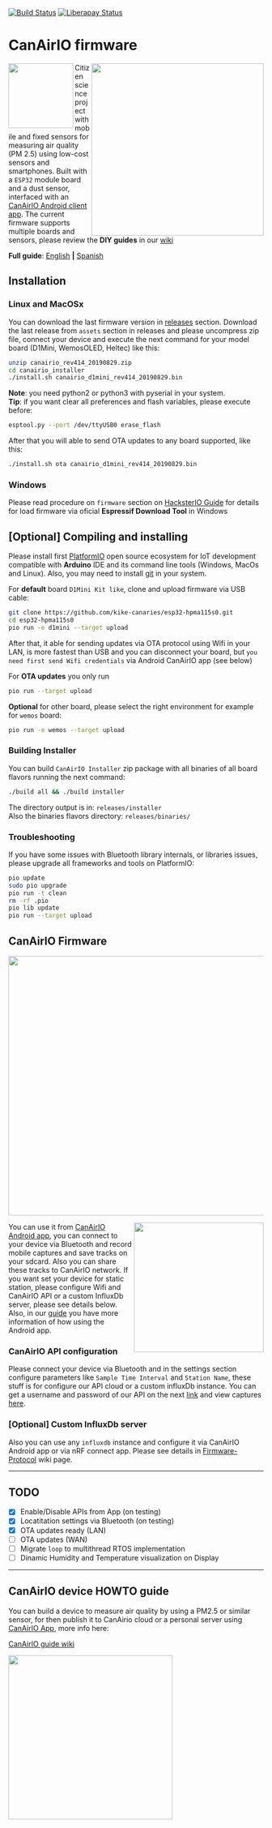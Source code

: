 [![Build Status](https://travis-ci.com/kike-canaries/esp32-hpma115s0.svg?branch=master)](https://travis-ci.com/kike-canaries/esp32-hpma115s0) [![Liberapay Status](http://img.shields.io/liberapay/receives/CanAirIO.svg?logo=liberapay)](https://liberapay.com/CanAirIO)

# CanAirIO firmware

<a href="https://github.com/kike-canaries/esp32-hpma115s0/blob/master/images/collage.jpg" target="_blank"><img src="https://raw.githubusercontent.com/kike-canaries/esp32-hpma115s0/master/images/collage.jpg" align="right" width="340" ></a>

<a href="https://play.google.com/store/apps/details?id=hpsaturn.pollutionreporter" target="_blank"><img src="https://github.com/kike-canaries/android-hpma115s0/blob/master/assets/googleplay/gplayicon.png" align="left" width="128" ></a>

Citizen science project with mobile and fixed sensors for measuring air quality (PM 2.5) using low-cost sensors and smartphones. Built with a `ESP32` module board and a dust sensor, interfaced with an [CanAirIO Android client app](https://github.com/kike-canaries/android-hpma115s0). The current firmware supports multiple boards and sensors, please review the **DIY guides** in our [wiki](https://github.com/kike-canaries/esp32-hpma115s0/wiki) 

**Full guide**: [English](https://github.com/kike-canaries/esp32-hpma115s0/wiki/Official-Guide-(EN)) **|** [Spanish](https://github.com/kike-canaries/esp32-hpma115s0/wiki/Official-Guide-(ES))<br/>

## Installation

### Linux and MacOSx

You can download the last firmware version in [releases](https://github.com/kike-canaries/esp32-hpma115s0/releases) section. Download the last release from `assets` section in releases and please uncompress zip file, connect your device and execute the next command for your model board (D1Mini, WemosOLED, Heltec) like this:

``` bash
unzip canairio_rev414_20190829.zip
cd canairio_installer
./install.sh canairio_d1mini_rev414_20190829.bin
```

**Note**: you need python2 or python3 with pyserial in your system.  
**Tip**: if you want clear all preferences and flash variables, please execute before:

``` bash
esptool.py --port /dev/ttyUSB0 erase_flash
```

After that you will able to send OTA updates to any board supported, like this:

``` bash
./install.sh ota canairio_d1mini_rev414_20190829.bin
```

### Windows

Please read procedure on `firmware` section on [HacksterIO Guide](https://www.hackster.io/114723/canairio-red-ciudadana-para-monitoreo-de-calidad-del-aire-96f79a#toc-firmware-y-software-3) for details for load firmware via oficial **Espressif Download Tool** in Windows

## [Optional] Compiling and installing

Please install first [PlatformIO](http://platformio.org/) open source ecosystem for IoT development compatible with **Arduino** IDE and its command line tools (Windows, MacOs and Linux). Also, you may need to install [git](http://git-scm.com/) in your system.

For **default** board `D1Mini Kit like`, clone and upload firmware via USB cable:

``` bash
git clone https://github.com/kike-canaries/esp32-hpma115s0.git
cd esp32-hpma115s0
pio run -e d1mini --target upload
```

After that, it able for sending updates via OTA protocol using Wifi in your LAN, is more fastest than USB and you can disconnect your board, but `you need first send Wifi credentials` via Android CanAirIO app (see below)

For **OTA updates** you only run

``` bash
pio run --target upload
```

**Optional** for other board, please select the right environment for example for `wemos` board:

``` bash
pio run -e wemos --target upload
```

### Building Installer

You can build `CanAirIO Installer` zip package with all binaries of all board flavors running the next command:

``` bash
./build all && ./build installer
```

The directory output is in: `releases/installer`  
Also the binaries flavors directory: `releases/binaries/`

### Troubleshooting

If you have some issues with Bluetooth library internals, or libraries issues, please upgrade all frameworks and tools on PlatformIO:

``` bash
pio update
sudo pio upgrade
pio run -t clean
rm -rf .pio
pio lib update
pio run --target upload
```

## CanAirIO Firmware

<a href="https://github.com/kike-canaries/esp32-hpma115s0/blob/master/images/influxdb00.jpg" target="_blank"><img src="https://raw.githubusercontent.com/kike-canaries/esp32-hpma115s0/master/images/influxdb00.jpg" width="512" ></a>

<a href="https://raw.githubusercontent.com/kike-canaries/esp32-hpma115s0/master/images/app_settings_tools.png" target="_blank"><img src="https://raw.githubusercontent.com/kike-canaries/esp32-hpma115s0/master/images/app_settings_tools.png" align="right" width="256" ></a>

You can use it from [CanAirIO Android app](https://github.com/kike-canaries/android-hpma115s0), you can connect to your device via Bluetooth and record mobile captures and save tracks on your sdcard. Also you can share these tracks to CanAirIO network. If you want set your device for static station, please configure Wifi and CanAirIO API or a custom InfluxDb server, please see details below. Also, in our [guide](https://github.com/kike-canaries/esp32-hpma115s0/wiki/Official-Guide-(EN)) you have more information of how using the Android app.

### CanAirIO API configuration

Please connect your device via Bluetooth and in the settings section configure parameters like `Sample Time Interval` and `Station Name`, these stuff is for configure our API cloud or a custom influxDb instance. You can get a username and password of our API on the next [link](http://canairiofront.herokuapp.com/register) and view captures [here](http://gblabs.co:8888/sources/1/dashboards/1).

### [Optional] Custom InfluxDb server

Also you can use any `influxdb` instance and configure it via CanAirIO Android app or via nRF connect app. Please see details in [Firmware-Protocol](https://github.com/kike-canaries/esp32-hpma115s0/wiki/Firmware-Protocol) wiki page.

---

## TODO

- [X] Enable/Disable APIs from App (on testing)
- [X] Locatitation settings via Bluetooth (on testing)
- [X] OTA updates ready (LAN)
- [ ] OTA updates (WAN)
- [ ] Migrate `loop` to multithread RTOS implementation
- [ ] Dinamic Humidity and Temperature visualization on Display

---

## CanAirIO device HOWTO guide

You can build a device to measure air quality by using a PM2.5 or similar sensor, for then publish it to CanAirio cloud or a personal server using [CanAirIO App](https://play.google.com/store/apps/details?id=hpsaturn.pollutionreporter), more info here:

[CanAirIO guide wiki](https://github.com/kike-canaries/esp32-hpma115s0/wiki)  


<a href="https://raw.githubusercontent.com/kike-canaries/esp32-hpma115s0/master/images/collage_v2.jpg" target="_blank"><img src="https://raw.githubusercontent.com/kike-canaries/esp32-hpma115s0/master/images/collage_v2.jpg" height="324" ></a>
